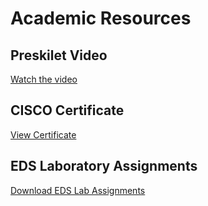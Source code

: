 # Academic Resources

## Preskilet Video
[Watch the video](Preskilet_Video.pdf)

## CISCO Certificate
[View Certificate](202401090061.pdf)

## EDS Laboratory Assignments
[Download EDS Lab Assignments](EDS_Activity.pdf)
